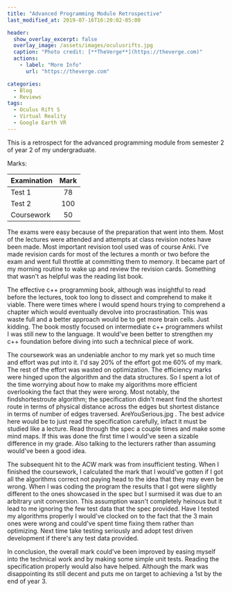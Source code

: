 ```yaml
---
title: "Advanced Programming Module Retrospective"
last_modified_at: 2019-07-16T16:20:02-05:00

header:
  show_overlay_excerpt: false
  overlay_image: /assets/images/oculusrifts.jpg
  caption: "Photo credit: [**TheVerge**](https://theverge.com)"
  actions:
    - label: "More Info"
      url: "https://theverge.com"

categories:
  - Blog
  - Reviews
tags:
  - Oculus Rift S
  - Virtual Reality
  - Google Earth VR
---
```


This is a retrospect for the advanced programming module from semester 2 of year 2 of my undergraduate. 

Marks:

| Examination   | Mark          |
| ------------- |:-------------:|
| Test 1        | 78            |
| Test 2        | 100           |
| Coursework    | 50            |


The exams were easy because of the preparation that went into them. Most of the lectures were attended and attempts at class revision notes have been made. Most important revision tool used was of course Anki. I've made revision cards for most of the lectures a month or two before the exam and went full throttle at committing them to memory. It became part of my morning routine to wake up and review the revision cards. Something that wasn't as helpful was the reading list book. 

The effective c++ programming book, although was insightful to read before the lectures, took too long to dissect and comprehend to make it viable. There were times where I would spend hours trying to comprehend a chapter which would eventually devolve into procrastination. This was waste full and a better approach would be to get more brain cells. Just kidding. The book mostly focused on intermediate c++ programmers whilst I was still new to the language. It would've been better to strengthen my c++ foundation before diving into such a technical piece of work.

The coursework was an undeniable anchor to my mark yet so much time and effort was put into it. I'd say 20% of the effort got me 60% of my mark. The rest of the effort was wasted on optimization. The efficiency marks were hinged upon the algorithm and the data structures. So I spent a lot of the time worrying about how to make my algorithms more efficient overlooking the fact that they were wrong. Most notably, the findshortestroute algorithm; the specification didn't meant find the shortest route in terms of physical distance across the edges but shortest distance in terms of number of edges traversed. AreYouSerious.jpg . The best advice here would be to just read the specification carefully, infact it must be studied like a lecture. Read through the spec a couple times and make some mind maps. If this was done the first time I would've seen a sizable difference in my grade. Also talking to the lecturers rather than assuming would've been a good idea.

The subsequent hit to the ACW mark was from insufficient testing. When I finished the coursework, I calculated the mark that I would've gotten if I got all the algorithms correct not paying head to the idea that they may even be wrong. When I was coding the program the results that I got were slightly different to the ones showcased in the spec but I surmised it was due to an arbitrary unit conversion. This assumption wasn't completely heinous but it lead to me ignoring the few test data that the spec provided. Have I tested my algorithms properly I would've clocked on to the fact that the 3 main ones were wrong and could've spent time fixing them rather than optimizing. Next time take testing seriously and adopt test driven development if there's any test data provided. 

In conclusion, the overall mark could've been improved by easing myself into the technical work and by making some simple unit tests. Reading the specification properly would also have helped. Although the mark was disappointing its still decent and puts me on target to achieving a 1st by the end of year 3.
